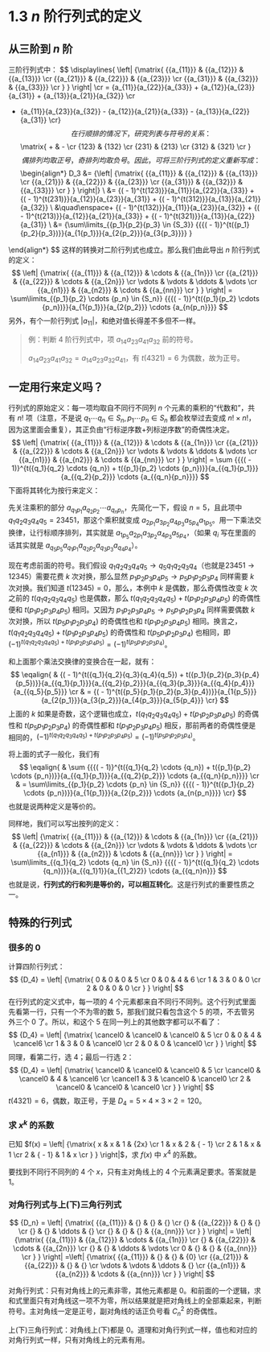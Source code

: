 # 1.3 $n$ 阶行列式的定义

## 从三阶到 $n$ 阶

三阶行列式中：
$$
\displaylines{
  \left| {\matrix{
   {{a_{11}}} & {{a_{12}}} & {{a_{13}}}  \cr 
   {{a_{21}}} & {{a_{22}}} & {{a_{23}}}  \cr 
   {{a_{31}}} & {{a_{32}}} & {{a_{33}}}  \cr 
 } } \right| \cr 
   = {a_{11}}{a_{22}}{a_{33}} + {a_{12}}{a_{23}}{a_{31}} + {a_{13}}{a_{21}}{a_{32}} \cr 
   - {a_{11}}{a_{23}}{a_{32}} - {a_{12}}{a_{21}}{a_{33}} - {a_{13}}{a_{22}}{a_{31}} \cr}
$$
在行顺排的情况下，研究列表与符号的关系：
$$
\matrix{
    +  &  -   \cr 
   {123} & {132}  \cr 
   {231} & {213}  \cr 
   {312} & {321}  \cr 
}
$$
偶排列均取正号，奇排列均取负号。因此，可将三阶行列式的定义重新写成：
$$
\begin{align*}
D_3 &= {\left| {\matrix{
   {{a_{11}}} & {{a_{12}}} & {{a_{13}}}  \cr 
   {{a_{21}}} & {{a_{22}}} & {{a_{23}}}  \cr 
   {{a_{31}}} & {{a_{32}}} & {{a_{33}}}  \cr 
 } } \right|} \\
 &= {( - 1)^{t(123)}}{a_{11}}{a_{22}}{a_{33}} + {( - 1)^{t(231)}}{a_{12}}{a_{23}}{a_{31}} + {( - 1)^{t(312)}}{a_{13}}{a_{21}}{a_{32}} \\
 &\quad\enspace+ {( - 1)^{t(132)}}{a_{11}}{a_{23}}{a_{32}} + {( - 1)^{t(213)}}{a_{12}}{a_{21}}{a_{33}} + {( - 1)^{t(321)}}{a_{13}}{a_{22}}{a_{31}} \\
 &= {\sum\limits_{{p_1}{p_2}{p_3} \in {S_3}} {{{( - 1)}^{t({p_1}{p_2}{p_3})}}{a_{1{p_1}}}{a_{2{p_2}}}{a_{3{p_3}}}} }
 
\end{align*}
$$
这样的转换对二阶行列式也成立。那么我们由此导出 $n$ 阶行列式的定义：
$$
\left| {\matrix{
   {{a_{11}}} & {{a_{12}}} &  \cdots  & {{a_{1n}}}  \cr 
   {{a_{21}}} & {{a_{22}}} &  \cdots  & {{a_{2n}}}  \cr 
    \vdots  &  \vdots  &  \ddots  &  \vdots   \cr 
   {{a_{n1}}} & {{a_{n2}}} &  \cdots  & {{a_{nn}}}  \cr 
 } } \right| = \sum\limits_{{p_1}{p_2} \cdots {p_n} \in {S_n}} {{{( - 1)}^{t({p_1}{p_2} \cdots {p_n})}}{a_{1{p_1}}}{a_{2{p_2}}} \cdots {a_{n{p_n}}}}
$$
另外，有个一阶行列式 $\left| {{a_{11}}} \right|$，和绝对值长得差不多但不一样。

> 例：判断 4 阶行列式中，项 $a_{14}a_{23}a_{41}a_{32}$ 前的符号。
>
> $a_{14}a_{23}a_{41}a_{32}=a_{14}a_{23}a_{32}a_{41}$，有 $t(4321)=6$ 为偶数，故为正号。

## 一定用行来定义吗？

行列式的原始定义：每一项均取自不同行不同列 $n$ 个元素的乘积的“代数和”，共有 $n!$ 项（注意，不是说 $q_1 \cdots q_n \in S_n,p_1 \cdots p_n \in S_n$ 都会枚举过去变成 $n! \times n!$，因为这里面会重复），其正负由“行标逆序数+列标逆序数”的奇偶性决定。
$$
\left| {\matrix{
   {{a_{11}}} & {{a_{12}}} &  \cdots  & {{a_{1n}}}  \cr 
   {{a_{21}}} & {{a_{22}}} &  \cdots  & {{a_{2n}}}  \cr 
    \vdots  &  \vdots  &  \ddots  &  \vdots   \cr 
   {{a_{n1}}} & {{a_{n2}}} &  \cdots  & {{a_{nn}}}  \cr 
 } } \right| = \sum {{{( - 1)}^{t({q_1}{q_2} \cdots {q_n}) + t({p_1}{p_2} \cdots {p_n})}}{a_{{q_1}{p_1}}}{a_{{q_2}{p_2}}} \cdots {a_{{q_n}{p_n}}}}
$$
下面将其转化为按行来定义：

先关注乘积的部分 ${a_{{q_1}{p_1}}}{a_{{q_2}{p_2}}} \cdots {a_{{q_n}{p_n}}}$，先简化一下，假设 $n=5$，且此项中 $q_1 q_2 q_3 q_4 q_5=23451$，那这个乘积就变成 $a_{2p_1}a_{3p_2}a_{4p_3}a_{5p_4}a_{1p_5}$。用一下乘法交换律，让行标顺序排列，其实就是 $a_{1p_5}a_{2p_1}a_{3p_2}a_{4p_3}a_{5p_4}$，（如果 $q_i$ 写在里面的话其实就是 $a_{q_5p_5}a_{q_1p_1}a_{q_2p_2}a_{q_3p_3}a_{q_4p_4}$）。

现在考虑前面的符号。我们假设 ${q_1}{q_2}{q_3}{q_4}{q_5} \to {q_5}{q_1}{q_2}{q_3}{q_4}$（也就是$23451 \to 12345$）需要花费 $k$ 次对换，那么显然 ${p_1}{p_2}{p_3}{p_4}{p_5} \to {p_5}{p_1}{p_2}{p_3}{p_4}$ 同样需要 $k$ 次对换。我们知道 $t(12345)=0$，那么，本例中 $k$ 是偶数，那么奇偶性改变 $k$ 次之前的 $t({q_1}{q_2}{q_3}{q_4}{q_5})$ 也是偶数，那么 $t({q_1}{q_2}{q_3}{q_4}{q_5})+t({p_1}{p_2}{p_3}{p_4}{p_5})$ 的奇偶性便和 $t({p_1}{p_2}{p_3}{p_4}{p_5})$ 相同。又因为 ${p_1}{p_2}{p_3}{p_4}{p_5} \to {p_5}{p_1}{p_2}{p_3}{p_4}$ 同样需要偶数 $k$ 次对换，所以 $t({p_5}{p_1}{p_2}{p_3}{p_4})$ 的奇偶性也和 $t({p_1}{p_2}{p_3}{p_4}{p_5})$ 相同。换言之，$t({q_1}{q_2}{q_3}{q_4}{q_5})+t({p_1}{p_2}{p_3}{p_4}{p_5})$ 的奇偶性和 $t({p_5}{p_1}{p_2}{p_3}{p_4})$ 也相同，即 $(-1)^{t({q_1}{q_2}{q_3}{q_4}{q_5})+t({p_1}{p_2}{p_3}{p_4}{p_5})}=(-1)^{t({p_5}{p_1}{p_2}{p_3}{p_4})}$。

和上面那个乘法交换律的变换合在一起，就有：
$$
\eqalign{
  & {( - 1)^{t({q_1}{q_2}{q_3}{q_4}{q_5}) + t({p_1}{p_2}{p_3}{p_4}{p_5})}}{a_{{q_1}{p_1}}}{a_{{q_2}{p_2}}}{a_{{q_3}{p_3}}}{a_{{q_4}{p_4}}}{a_{{q_5}{p_5}}}  \cr 
  &  = {( - 1)^{t({p_5}{p_1}{p_2}{p_3}{p_4})}}{a_{1{p_5}}}{a_{2{p_1}}}{a_{3{p_2}}}{a_{4{p_3}}}{a_{5{p_4}}} \cr}
$$
上面的 $k$ 如果是奇数，这个逻辑也成立，$t({q_1}{q_2}{q_3}{q_4}{q_5})+t({p_1}{p_2}{p_3}{p_4}{p_5})$ 的奇偶性和 $t({p_5}{p_1}{p_2}{p_3}{p_4})$ 的奇偶性都和 $t({p_1}{p_2}{p_3}{p_4}{p_5})$ 相反，那前两者的奇偶性便是相同的，$(-1)^{t({q_1}{q_2}{q_3}{q_4}{q_5})+t({p_1}{p_2}{p_3}{p_4}{p_5})}=(-1)^{t({p_5}{p_1}{p_2}{p_3}{p_4})}$。

将上面的式子一般化，我们有
$$
\eqalign{
  & \sum {{{( - 1)}^{t({q_1}{q_2} \cdots {q_n}) + t({p_1}{p_2} \cdots {p_n})}}{a_{{q_1}{p_1}}}{a_{{q_2}{p_2}}} \cdots {a_{{q_n}{p_n}}}}   \cr 
  &  = \sum\limits_{{p_1}{p_2} \cdots {p_n} \in {S_n}} {{{( - 1)}^{t({p_1}{p_2} \cdots {p_n})}}{a_{1{p_1}}}{a_{2{p_2}}} \cdots {a_{n{p_n}}}}  \cr} 
$$
也就是说两种定义是等价的。

同样地，我们可以写出按列的定义：
$$
\left| {\matrix{
   {{a_{11}}} & {{a_{12}}} &  \cdots  & {{a_{1n}}}  \cr 
   {{a_{21}}} & {{a_{22}}} &  \cdots  & {{a_{2n}}}  \cr 
    \vdots  &  \vdots  &  \ddots  &  \vdots   \cr 
   {{a_{n1}}} & {{a_{n2}}} &  \cdots  & {{a_{nn}}}  \cr 
 } } \right| = \sum\limits_{{q_1}{q_2} \cdots {q_n} \in {S_n}} {{{( - 1)}^{t({q_1}{q_2} \cdots {q_n})}}{a_{{q_1}1}}{a_{{1_2}2}} \cdots {a_{{q_n}n}}}
$$
也就是说，**行列式的行和列是等价的，可以相互转化**。这是行列式的重要性质之一。

## 特殊的行列式

### 很多的 $0$

计算四阶行列式：
$$
{D_4} = \left| {\matrix{
   0 & 0 & 0 & 5  \cr 
   0 & 0 & 4 & 6  \cr 
   1 & 3 & 0 & 0  \cr 
   2 & 0 & 0 & 0  \cr 
 } } \right|
$$
在行列式的定义式中，每一项的 4 个元素都来自不同行不同列。这个行列式里面先看第一行，只有一个不为零的数 $5$，那我们就只看包含这个 $5$ 的项，不去管另外三个 $0$ 了。所以，和这个 $5$ 在同一列上的其他数字都可以不看了：
$$
{D_4} = \left| {\matrix{
   \cancel0 & \cancel0 & \cancel0 & 5  \cr 
   0 & 0 & 4 & \cancel6  \cr 
   1 & 3 & 0 & \cancel0  \cr 
   2 & 0 & 0 & \cancel0  \cr 
 } } \right|
$$
同理，看第二行，选 $4$；最后一行选 $2$：
$$
{D_4} = \left| {\matrix{
   \cancel0 & \cancel0 & \cancel0 & 5  \cr 
   \cancel0 & \cancel0 & 4 & \cancel6  \cr 
   \cancel1 & 3 & \cancel0 & \cancel0  \cr 
   2 & \cancel0 & \cancel0 & \cancel0  \cr 
 } } \right|
$$
$t(4321)=6$，偶数，取正号，于是 $D_4=5\times4\times3\times2=120$。

### 求 $x^k$ 的系数

已知 $f(x) = \left| {\matrix{
   x & x & 1 & {2x}  \cr 
   1 & x & 2 & { - 1}  \cr 
   2 & 1 & x & 1  \cr 
   2 & { - 1} & 1 & x  \cr 
 } } \right|$，求 $f(x)$ 中 $x^4$ 的系数。

要找到不同行不同列的 4 个 $x$，只有主对角线上的 4 个元素满足要求。答案就是 $1$。

### 对角行列式与上(下)三角行列式

$$
{D_n} = \left| {\matrix{
   {{a_{11}}} & {} & {} & {}  \cr 
   {} & {{a_{22}}} & {} & {}  \cr 
   {} & {} &  \ddots  & {}  \cr 
   {} & {} & {} & {{a_{nn}}}  \cr 
 } } \right|
 = \left| {\matrix{
   {{a_{11}}} & {{a_{12}}} &  \cdots  & {{a_{1n}}}  \cr 
   {} & {{a_{22}}} &  \cdots  & {{a_{2n}}}  \cr 
   {} & {} &  \ddots  &  \vdots   \cr 
   0 & {} & {} & {{a_{nn}}}  \cr 
 } } \right|
 =\left| {\matrix{
   {{a_{11}}} & {} & {} & {0}  \cr 
   {{a_{21}}} & {{a_{22}}} & {} & {}  \cr 
    \vdots  &  \vdots  &  \ddots  & {}  \cr 
   {{a_{n1}}} & {{a_{n2}}} &  \cdots  & {{a_{nn}}}  \cr 
 } } \right|
$$

对角行列式：只有对角线上的元素非零，其他元素都是 $0$。和前面的一个逻辑，求和式里面只有对角线这一项不为零，所以结果就是把对角线上的全部乘起来，判断符号。主对角线一定是正号，副对角线的话正负号看 $C_n^2$ 的奇偶性。

上(下)三角行列式：对角线上(下)都是 $0$。道理和对角行列式一样，值也和对应的对角行列式一样，只有对角线上的元素有用。



